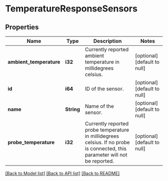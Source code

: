 # TemperatureResponseSensors

## Properties
Name | Type | Description | Notes
------------ | ------------- | ------------- | -------------
**ambient_temperature** | **i32** | Currently reported ambient temperature in millidegrees celsius. | [optional] [default to null]
**id** | **i64** | ID of the sensor. | [optional] [default to null]
**name** | **String** | Name of the sensor. | [optional] [default to null]
**probe_temperature** | **i32** | Currently reported probe temperature in millidegrees celsius. If no probe is connected, this parameter will not be reported. | [optional] [default to null]

[[Back to Model list]](../README.md#documentation-for-models) [[Back to API list]](../README.md#documentation-for-api-endpoints) [[Back to README]](../README.md)


